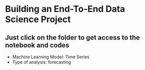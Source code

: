 
# Building an End-To-End Data Science Project

## Just click on the folder to get access to the notebook and codes
- Machine Learning Model: Time Series
- Type of analysis: forecasting 
